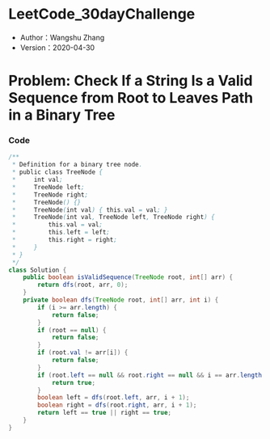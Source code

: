 # LeetCode_30dayChallenge

* Author：Wangshu Zhang
* Version：2020-04-30

# Problem: Check If a String Is a Valid Sequence from Root to Leaves Path in a Binary Tree

### Code
```Java
/**
 * Definition for a binary tree node.
 * public class TreeNode {
 *     int val;
 *     TreeNode left;
 *     TreeNode right;
 *     TreeNode() {}
 *     TreeNode(int val) { this.val = val; }
 *     TreeNode(int val, TreeNode left, TreeNode right) {
 *         this.val = val;
 *         this.left = left;
 *         this.right = right;
 *     }
 * }
 */
class Solution {
    public boolean isValidSequence(TreeNode root, int[] arr) {
        return dfs(root, arr, 0);
    }
    private boolean dfs(TreeNode root, int[] arr, int i) {
        if (i >= arr.length) {
            return false;
        }
        if (root == null) {
            return false;
        }
        if (root.val != arr[i]) {
            return false;
        }
        if (root.left == null && root.right == null && i == arr.length - 1) {
            return true;
        }
        boolean left = dfs(root.left, arr, i + 1);
        boolean right = dfs(root.right, arr, i + 1);
        return left == true || right == true;
    }
}
```
